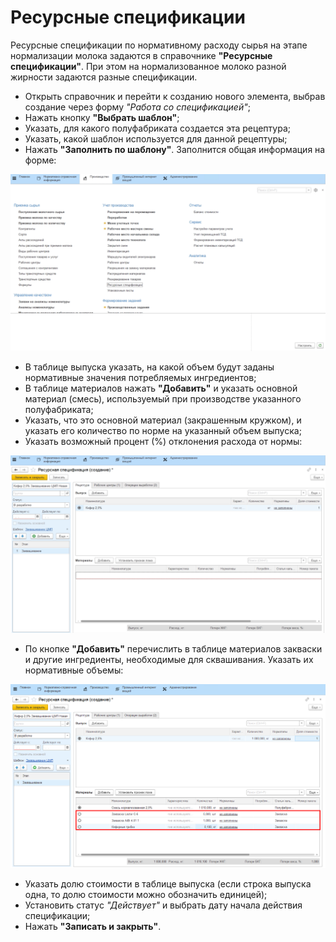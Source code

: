 # Ресурсные спецификации

Ресурсные спецификации по нормативному расходу сырья на этапе нормализации молока задаются в справочнике **"Ресурсные спецификации"**. При этом на нормализованное молоко разной жирности задаются разные спецификации.

-   Открыть справочник и перейти к созданию нового элемента, выбрав создание через форму *"Работа со спецификацией"*;  
-   Нажать кнопку **"Выбрать шаблон"**;
-   Указать, для какого полуфабриката создается эта рецептура;
-   Указать, какой шаблон используется для данной рецептуры;
-   Нажать **"Заполнить по шаблону"**. Заполнится общая информация на форме:

![](ResourceSpecifications.assets/1.gif)

- В таблице выпуска указать, на какой объем будут заданы нормативные значения потребляемых ингредиентов;
- В таблице материалов нажать **"Добавить"** и указать основной материал (смесь), используемый при производстве указанного полуфабриката;
- Указать, что это основной материал (закрашенным кружком), и указать его количество по норме на указанный объем выпуска;
- Указать возможный процент (%) отклонения расхода от нормы:

![](ResourceSpecifications.assets/2.gif)

- По кнопке **"Добавить"** перечислить в таблице материалов закваски и другие ингредиенты, необходимые для сквашивания. Указать их нормативные объемы:

![](ResourceSpecifications.assets/1.png)

- Указать долю стоимости в таблице выпуска (если строка выпуска одна, то долю стоимости можно обозначить единицей);
- Установить статус *"Действует"* и выбрать дату начала действия спецификации;
- Нажать **"Записать и закрыть"**.